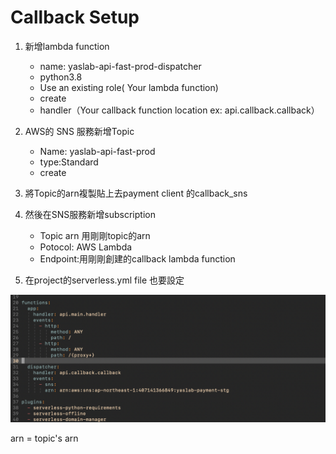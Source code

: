 # Callback Setup

1. 新增lambda function

   * name: yaslab-api-fast-prod-dispatcher
   * python3.8
   * Use an existing role\( Your lambda function\)
   * create
   * handler（Your callback function location ex: api.callback.callback）

2. AWS的 SNS 服務新增Topic

   * Name: yaslab-api-fast-prod
   * type:Standard
   * create

3. 將Topic的arn複製貼上去payment client 的callback\_sns
4. 然後在SNS服務新增subscription

   * Topic arn 用剛剛topic的arn
   * Potocol: AWS Lambda
   * Endpoint:用剛剛創建的callback lambda function

5. 在project的serverless.yml file 也要設定 

![serverless.yml file](../.gitbook/assets/jie-tu-20210414-xia-wu-3.11.02.png)

arn = topic's arn

